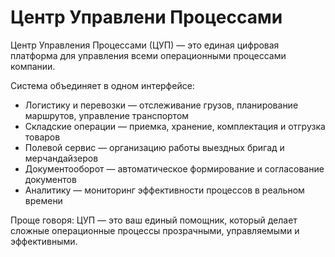 # Центр Управлени Процессами

Центр Управления Процессами (ЦУП) — это единая цифровая платформа для управления всеми операционными процессами компании.

Система объединяет в одном интерфейсе:

* Логистику и перевозки — отслеживание грузов, планирование маршрутов, управление транспортом
* Складские операции — приемка, хранение, комплектация и отгрузка товаров
* Полевой сервис — организацию работы выездных бригад и мерчандайзеров
* Документооборот — автоматическое формирование и согласование документов
* Аналитику — мониторинг эффективности процессов в реальном времени

Проще говоря: ЦУП — это ваш единый помощник, который делает сложные операционные процессы прозрачными, управляемыми и эффективными.
